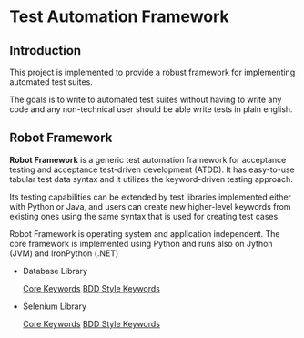 # Test Automation Framework


## Introduction

   This project is implemented to provide a robust framework for implementing automated test suites.
   
   The goals is to write to automated test suites without having to write any code and any non-technical user should be able write tests in plain english.
   
## Robot Framework

   **Robot Framework** is a generic test automation framework for acceptance testing and acceptance test-driven development (ATDD).
   It has easy-to-use tabular test data syntax and it utilizes the keyword-driven testing approach.
   
   Its testing capabilities can be extended by test libraries implemented either with Python or Java, and users can create new higher-level keywords from existing ones using the same syntax that is used for creating test cases.
   
   Robot Framework is operating system and application independent. The core framework is implemented using Python and runs also on Jython (JVM) and IronPython (.NET)


+ Database Library

   [Core Keywords](DatabaseLibrary-core.html)
   [BDD Style Keywords](DatabaseLibrary-bdd.html)
   
+ Selenium Library

   [Core Keywords](SeleniumLibrary-core.html)
   [BDD Style Keywords](SeleniumLibrary-bdd.html)
   
   